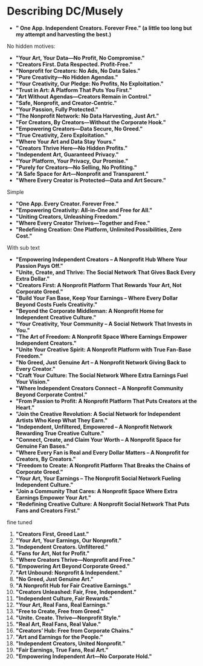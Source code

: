 # Describing DC/Musely

- **" One App. Independent Creators. Forever Free." (a little too long but my attempt and harvesting the best.)**

No hidden motives:

- **"Your Art, Your Data—No Profit, No Compromise."**
- **"Creators First. Data Respected. Profit-Free."**
- **"Nonprofit for Creators: No Ads, No Data Sales."**
- **"Pure Creativity—No Hidden Agendas."**
- **"Your Creativity, Our Pledge: No Profits, No Exploitation."**
- **"Trust in Art: A Platform That Puts You First."**
- **"Art Without Agendas—Creators Remain in Control."**
- **"Safe, Nonprofit, and Creator-Centric."**
- **"Your Passion, Fully Protected."**
- **"The Nonprofit Network: No Data Harvesting, Just Art."**
- **"For Creators, By Creators—Without the Corporate Hook."**
- **"Empowering Creators—Data Secure, No Greed."**
- **"True Creativity, Zero Exploitation."**
- **"Where Your Art and Data Stay Yours."**
- **"Creators Thrive Here—No Hidden Profits."**
- **"Independent Art, Guaranteed Privacy."**
- **"Your Platform, Your Privacy, Our Promise."**
- **"Purely for Creators—No Selling, No Profiting."**
- **"A Safe Space for Art—Nonprofit and Transparent."**
- **"Where Every Creator is Protected—Data and Art Secure."**

Simple

- **"One App. Every Creator. Forever Free."**
- **"Empowering Creativity: All-in-One and Free for All."**
- **"Uniting Creators, Unleashing Freedom."**
- **"Where Every Creator Thrives—Together and Free."**
- **"Redefining Creation: One Platform, Unlimited Possibilities, Zero Cost."**

With sub text

- **"Empowering Independent Creators – A Nonprofit Hub Where Your Passion Pays Off."**
- **"Unite, Create, and Thrive: The Social Network That Gives Back Every Extra Dollar."**
- **"Creators First: A Nonprofit Platform That Rewards Your Art, Not Corporate Greed."**
- **"Build Your Fan Base, Keep Your Earnings – Where Every Dollar Beyond Costs Fuels Creativity."**
- **"Beyond the Corporate Middleman: A Nonprofit Home for Independent Creative Culture."**
- **"Your Creativity, Your Community – A Social Network That Invests in You."**
- **"The Art of Freedom: A Nonprofit Space Where Earnings Empower Independent Creators."**
- **"Unite Your Creative Spirit: A Nonprofit Platform with True Fan-Base Freedom."**
- **"No Greed, Just Genuine Art – A Nonprofit Network Giving Back to Every Creator."**
- **"Craft Your Culture: The Social Network Where Extra Earnings Fuel Your Vision."**
- **"Where Independent Creators Connect – A Nonprofit Community Beyond Corporate Control."**
- **"From Passion to Profit: A Nonprofit Platform That Puts Creators at the Heart."**
- **"Join the Creative Revolution: A Social Network for Independent Artists Who Keep What They Earn."**
- **"Independent, Unfiltered, Empowered – A Nonprofit Network Rewarding True Creative Culture."**
- **"Connect, Create, and Claim Your Worth – A Nonprofit Space for Genuine Fan Bases."**
- **"Where Every Fan is Real and Every Dollar Matters – A Nonprofit for Creators, By Creators."**
- **"Freedom to Create: A Nonprofit Platform That Breaks the Chains of Corporate Greed."**
- **"Your Art, Your Earnings – The Nonprofit Social Network Fueling Independent Culture."**
- **"Join a Community That Cares: A Nonprofit Space Where Extra Earnings Empower Your Art."**
- **"Redefining Creative Culture: A Nonprofit Social Network That Puts Fans and Creators First."**

fine tuned

1. **"Creators First, Greed Last."**
2. **"Your Art, Your Earnings, Our Nonprofit."**
3. **"Independent Creators. Unfiltered."**
4. **"Fans for Art, Not for Profit."**
5. **"Where Creators Thrive—Nonprofit and Free."**
6. **"Empowering Art Beyond Corporate Greed."**
7. **"Art Unbound: Nonprofit & Independent."**
8. **"No Greed, Just Genuine Art."**
9. **"A Nonprofit Hub for Fair Creative Earnings."**
10. **"Creators Unleashed: Fair, Free, Independent."**
11. **"Independent Culture, Fair Rewards."**
12. **"Your Art, Real Fans, Real Earnings."**
13. **"Free to Create, Free from Greed."**
14. **"Unite. Create. Thrive—Nonprofit Style."**
15. **"Real Art, Real Fans, Real Value."**
16. **"Creators’ Hub: Free from Corporate Chains."**
17. **"Art and Earnings for the People."**
18. **"Independent Creators, United Nonprofit."**
19. **"Fair Earnings, True Fans, Real Art."**
20. **"Empowering Independent Art—No Corporate Hold."**